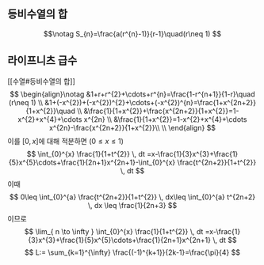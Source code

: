 ## 등비수열의 합
$$\notag
S_{n}=\frac{a(r^{n}-1)}{r-1}\quad(r\neq 1)
$$

## 라이프니츠 급수
[[수열#등비수열의 합]]
$$
\begin{align}\notag
&1+r+r^{2}+\cdots+r^{n}=\frac{1-r^{n+1}}{1-r}\quad (r\neq 1) \\
&1+(-x^{2})+(-x^{2})^{2}+\cdots+(-x^{2})^{n}=\frac{1+x^{2n+2}}{1+x^{2}}\quad \\
&\frac{1}{1+x^{2}}+\frac{x^{2n+2}}{1+x^{2}}=1-x^{2}+x^{4}+\cdots x^{2n} \\
&\frac{1}{1+x^{2}}=1-x^{2}+x^{4}+\cdots x^{2n}-\frac{x^{2n+2}}{1+x^{2}}\\ \\
\end{align}
$$
이를 $[0, x]$에 대해 적분하면 ($0\leq x\leq 1$)
$$
\int_{0}^{x} \frac{1}{1+t^{2}}  \, dt =x-\frac{1}{3}x^{3}+\frac{1}{5}x^{5}\cdots+\frac{1}{2n+1}x^{2n+1}-\int_{0}^{x} \frac{t^{2n+2}}{1+t^{2}} \, dt
$$
이때 
$$
0\leq \int_{0}^{a} \frac{t^{2n+2}}{1+t^{2}} \, dx\leq \int_{0}^{a} t^{2n+2} \, dx \leq \frac{1}{2n+3}
$$
이므로
$$
\lim_{ n \to \infty } \int_{0}^{x} \frac{1}{1+t^{2}}  \, dt =x-\frac{1}{3}x^{3}+\frac{1}{5}x^{5}\cdots+\frac{1}{2n+1}x^{2n+1} \, dt
$$
$$
L:= \sum_{k=1}^{\infty} \frac{(-1)^{k+1}}{2k-1}=\frac{\pi}{4}
$$
